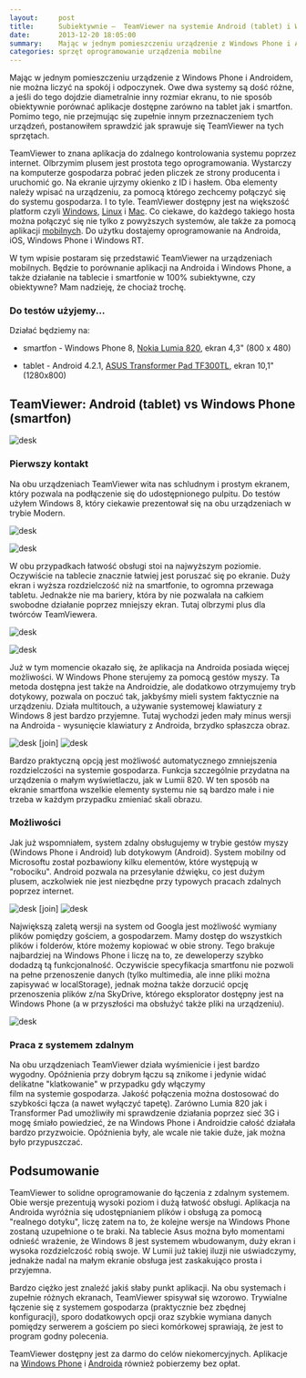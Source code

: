 ```yaml
---
layout:     post
title:      Subiektywnie —  TeamViewer na systemie Android (tablet) i Windows Phone (smartfon)
date:       2013-12-20 18:05:00
summary:    Mając w jednym pomieszczeniu urządzenie z Windows Phone i Androidem, nie można liczyć na spokój i odpoczynek. Owe dwa systemy są dość różne, a jeśli do tego dojdzie diametralnie inny rozmiar ekranu, to nie sposób obiektywnie porównać aplikacje dostępne zarówno na tablet jak i smartfon. Pomimo tego, nie przejmując się zupełnie innym przeznaczeniem tych urządzeń, postanowiłem sprawdzić jak sprawuje ...
categories: sprzęt oprogramowanie urządzenia mobilne
---
```




Mając w jednym pomieszczeniu urządzenie z Windows Phone i Androidem, nie można liczyć na spokój i odpoczynek. Owe dwa systemy są dość różne, a jeśli do tego dojdzie diametralnie inny rozmiar ekranu, to nie sposób obiektywnie porównać aplikacje dostępne zarówno na tablet jak i smartfon. Pomimo tego, nie przejmując się zupełnie innym przeznaczeniem tych urządzeń, postanowiłem sprawdzić jak sprawuje się TeamViewer na tych sprzętach.


TeamViewer to znana aplikacja do zdalnego kontrolowania systemu poprzez internet. Olbrzymim plusem jest prostota tego oprogramowania. Wystarczy na komputerze gospodarza pobrać jeden pliczek ze strony producenta i uruchomić go. Na ekranie ujrzymy okienko z ID i hasłem. Oba elementy należy wpisać na urządzeniu, za pomocą którego zechcemy połączyć się do systemu gospodarza. I to tyle. TeamViewer dostępny jest na większość platform czyli [Windows](http://www.teamviewer.com/pl/download/windows.aspx), [Linux](http://www.teamviewer.com/pl/download/linux.aspx) i [Mac](http://www.teamviewer.com/pl/download/mac.aspx). Co ciekawe, do każdego takiego hosta można połączyć się nie tylko z powyższych systemów, ale także za pomocą aplikacji [mobilnych](http://www.teamviewer.com/pl/download/mobile-app.aspx). Do użytku dostajemy oprogramowanie na Androida, iOS, Windows Phone i Windows RT.

W tym wpisie postaram się przedstawić TeamViewer na urządzeniach mobilnych. Będzie to porównanie aplikacji na Androida i Windows Phone, a także działanie na tablecie i smartfonie w 100% subiektywne, czy obiektywne? Mam nadzieję, że chociaż trochę.


### Do testów użyjemy...


Działać będziemy na:


  * smartfon - Windows Phone 8, [Nokia Lumia 820](http://www.nokia.com/pl-pl/produkty/telefony/lumia820/specyfikacje/), ekran 4,3" (800 x 480) 


  * tablet - Android 4.2.1, [ASUS Transformer Pad TF300TL](http://www.asus.com/pl/Tablets_Mobile/ASUS_Transformer_Pad_TF300TL), ekran 10,1" (1280x800) 





## TeamViewer: Android (tablet) vs Windows Phone (smartfon)



![desk](https://raw.githubusercontent.com/djfoxer/djfoxer.github.io/master/_img/2013-12-20-_77_/g_-_608x405_-_-_51075x20131218215036_0.png)



### Pierwszy kontakt

Na obu urządzeniach TeamViewer wita nas schludnym i prostym ekranem, który pozwala na podłączenie się do udostępnionego pulpitu. Do testów użyłem Windows 8, który ciekawie prezentował się na obu urządzeniach w trybie Modern. 

![desk](https://raw.githubusercontent.com/djfoxer/djfoxer.github.io/master/_img/2013-12-20-_77_/g_-_608x405_-_-_51075x20131218222028_0.jpg)


![desk](https://raw.githubusercontent.com/djfoxer/djfoxer.github.io/master/_img/2013-12-20-_77_/g_-_608x405_-_-_51075x20131218222019_0.jpg)

W obu przypadkach łatwość obsługi stoi na najwyższym poziomie. Oczywiście na tablecie znacznie łatwiej jest poruszać się po ekranie. Duży ekran i wyższa rozdzielczość niż na smartfonie, to ogromna przewaga tabletu. Jednakże nie ma bariery, która by nie pozwalała na całkiem swobodne działanie poprzez mniejszy ekran. Tutaj olbrzymi plus dla twórców TeamViewera.

![desk](https://raw.githubusercontent.com/djfoxer/djfoxer.github.io/master/_img/2013-12-20-_77_/g_-_608x405_-_-_51075x20131219184722_0.png)

![desk](https://raw.githubusercontent.com/djfoxer/djfoxer.github.io/master/_img/2013-12-20-_77_/g_-_608x405_-_-_51075x20131219185549_0.png)

Już w tym momencie okazało się, że aplikacja na Androida posiada więcej możliwości. W Windows Phone sterujemy za pomocą gestów myszy. Ta metoda dostępna jest także na Androidzie, ale dodatkowo otrzymujemy tryb dotykowy, pozwala on poczuć tak, jakbyśmy mieli system faktycznie na urządzeniu. Działa multitouch, a używanie systemowej klawiatury z Windows 8 jest bardzo przyjemne. Tutaj wychodzi jeden mały minus wersji na Androida - wysunięcie klawiatury z Androida, brzydko spłaszcza obraz. 

![desk](https://raw.githubusercontent.com/djfoxer/djfoxer.github.io/master/_img/2013-12-20-_77_/g_-_288x192_-_-_51075x20131219184336_0.png)
[join]
![desk](https://raw.githubusercontent.com/djfoxer/djfoxer.github.io/master/_img/2013-12-20-_77_/g_-_288x192_-_-_51075x20131219185449_0.png)



Bardzo praktyczną opcją jest możliwość automatycznego zmniejszenia rozdzielczości na systemie gospodarza. Funkcja szczególnie przydatna na urządzenia o małym wyświetlaczu, jak w Lumii 820. W ten sposób na ekranie smartfona wszelkie elementy systemu nie są bardzo małe i nie trzeba w każdym przypadku zmieniać skali obrazu.



### Możliwości

Jak już wspomniałem, system zdalny obsługujemy w trybie gestów myszy (Windows Phone i Android) lub dotykowym (Android). System mobilny od Microsoftu został pozbawiony kilku elementów, które występują w "robociku". Android pozwala na przesyłanie dźwięku, co jest dużym plusem, aczkolwiek nie jest niezbędne przy typowych pracach zdalnych poprzez internet.

![desk](https://raw.githubusercontent.com/djfoxer/djfoxer.github.io/master/_img/2013-12-20-_77_/g_-_288x192_-_-_51075x20131219184357_0.png)
[join]
![desk](https://raw.githubusercontent.com/djfoxer/djfoxer.github.io/master/_img/2013-12-20-_77_/g_-_288x192_-_-_51075x20131219185100_0.png)

Największą zaletą wersji na system od Googla jest możliwość wymiany plików pomiędzy gościem, a gospodarzem. Mamy dostęp do wszystkich plików i folderów, które możemy kopiować w obie strony. Tego brakuje najbardziej na Windows Phone i liczę na to, ze deweloperzy szybko dodadzą tą funkcjonalność. Oczywiście specyfikacja smartfonu nie pozwoli na pełne przenoszenie danych (tylko multimedia, ale inne pliki można zapisywać w localStorage), jednak można także dorzucić opcję przenoszenia plików z/na SkyDrive, którego eksplorator dostępny jest na Windows Phone (a w przyszłości ma obsłużyć także pliki na urządzeniu).

![desk](https://raw.githubusercontent.com/djfoxer/djfoxer.github.io/master/_img/2013-12-20-_77_/g_-_608x405_-_-_51075x20131219190333_0.png)


### Praca z systemem zdalnym

Na obu urządzeniach TeamViewer działa wyśmienicie i jest bardzo wygodny. Opóźnienia przy dobrym łączu są znikome i jedynie widać delikatne "klatkowanie" w przypadku gdy włączymy  
film na systemie gospodarza. Jakość połączenia można dostosować do szybkości łącza (a nawet wyłączyć tapetę). Zarówno Lumia 820 jak i Transformer Pad umożliwiły mi sprawdzenie działania poprzez sieć 3G i mogę śmiało powiedzieć, że na Windows Phone i Androidzie całość działała bardzo przyzwoicie. Opóźnienia były, ale wcale nie takie duże, jak można było przypuszczać.



## Podsumowanie
 
TeamViewer to solidne oprogramowanie do łączenia z zdalnym systemem. Obie wersje prezentują wysoki poziom i dużą łatwość obsługi. Aplikacja na Androida wyróżnia się udostępnianiem plików i obsługą za pomocą "realnego dotyku", liczę zatem na to, że kolejne wersje na Windows Phone zostaną uzupełnione o te braki. Na tablecie Asus można było momentami odnieść wrażenie, że Windows 8 jest systemem wbudowanym, duży ekran i wysoka rozdzielczość robią swoje. W Lumii już takiej iluzji nie uświadczymy, jednakże nadal na małym ekranie obsługa jest zaskakująco prosta i przyjemna. 

Bardzo ciężko jest znaleźć jakiś słaby punkt aplikacji. Na obu systemach i zupełnie różnych ekranach, TeamViewer  spisywał się wzorowo. Trywialne łączenie się z systemem gospodarza (praktycznie bez zbędnej konfiguracji), sporo dodatkowych opcji oraz szybkie wymiana danych pomiędzy serwerem a gościem po sieci komórkowej sprawiają, że jest to program godny polecenia.

 
TeamViewer dostępny jest za darmo do celów niekomercyjnych. Aplikacje na [Windows Phone](http://www.windowsphone.com/pl-pl/store/app/teamviewer/afadc741-961a-4677-b490-c1777bdfe9e5) i [Androida](https://play.google.com/store/apps/details?id=com.teamviewer.teamviewer.market.mobile) również pobierzemy bez opłat.